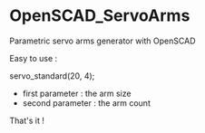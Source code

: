 OpenSCAD_ServoArms
==================

Parametric servo arms generator with OpenSCAD

Easy to use :

servo_standard(20, 4);

- first parameter : the arm size
- second parameter : the arm count

That's it !

